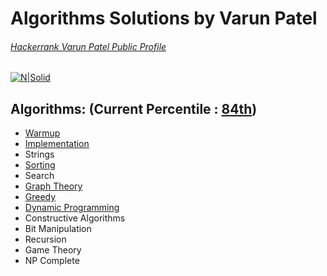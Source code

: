 # Algorithms Solutions by Varun Patel
###### [Hackerrank Varun Patel Public Profile](https://www.hackerrank.com/varun4)
[![N|Solid](https://hrcdn.net/hackerrank/assets/badges/badge-algo.png)](https://www.hackerrank.com/varun4)

## Algorithms: (Current Percentile : [84th](https://www.hackerrank.com/varun4))

- [Warmup](https://github.com/rainmaker490/hackerrank/tree/master/Algorithms/Warmup)
- [Implementation](https://github.com/rainmaker490/hackerrank/tree/master/Algorithms/Implementation)
- Strings
- [Sorting](https://github.com/rainmaker490/hackerrank/tree/master/Algorithms/Sorting)
- Search
- [Graph Theory](https://github.com/rainmaker490/hackerrank/tree/master/Algorithms/Graph%20Theory)
- [Greedy](https://github.com/rainmaker490/hackerrank/tree/master/Algorithms/Greedy)
- [Dynamic Programming](https://github.com/rainmaker490/hackerrank/tree/master/Algorithms/Dynamic%20Programming)
- Constructive Algorithms
- Bit Manipulation
- Recursion
- Game Theory
- NP Complete
